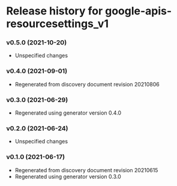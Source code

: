 # Release history for google-apis-resourcesettings_v1

### v0.5.0 (2021-10-20)

* Unspecified changes

### v0.4.0 (2021-09-01)

* Regenerated from discovery document revision 20210806

### v0.3.0 (2021-06-29)

* Regenerated using generator version 0.4.0

### v0.2.0 (2021-06-24)

* Unspecified changes

### v0.1.0 (2021-06-17)

* Regenerated from discovery document revision 20210615
* Regenerated using generator version 0.3.0


